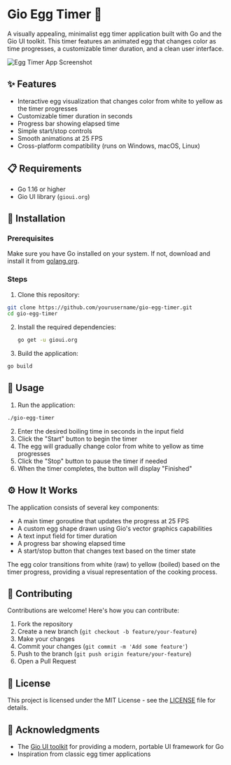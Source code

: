 #  Gio Egg Timer 🥚

A visually appealing, minimalist egg timer application built with Go and the Gio UI toolkit. This timer features an animated egg that changes color as time progresses, a customizable timer duration, and a clean user interface.

![Egg Timer App Screenshot](https://via.placeholder.com/400x600)

## ✨ Features

-  Interactive egg visualization that changes color from white to yellow as the timer progresses
-  Customizable timer duration in seconds
-  Progress bar showing elapsed time
-  Simple start/stop controls
-  Smooth animations at 25 FPS
-  Cross-platform compatibility (runs on Windows, macOS, Linux)

## 📋 Requirements

- Go 1.16 or higher
-  Gio UI library (`gioui.org`)

## 🚀 Installation

### Prerequisites

Make sure you have Go installed on your system. If not, download and install it from [golang.org](https://golang.org/dl/).

### Steps

1.  Clone this repository:
   ```bash
   git clone https://github.com/yourusername/gio-egg-timer.git
   cd gio-egg-timer
   ```

2. Install the required dependencies:
   ```bash
   go get -u gioui.org
   ```

3.  Build the application:
   ```bash
   go build
   ```

## 📝 Usage

1.  Run the application:
   ```bash
   ./gio-egg-timer
   ```

2.  Enter the desired boiling time in seconds in the input field
3.  Click the "Start" button to begin the timer
4.  The egg will gradually change color from white to yellow as time progresses
5.  Click the "Stop" button to pause the timer if needed
6.  When the timer completes, the button will display "Finished"

## ⚙️ How It Works

The application consists of several key components:

-  A main timer goroutine that updates the progress at 25 FPS
-  A custom egg shape drawn using Gio's vector graphics capabilities
-  A text input field for timer duration
-  A progress bar showing elapsed time
-  A start/stop button that changes text based on the timer state

The egg color transitions from white (raw) to yellow (boiled) based on the timer progress, providing a visual representation of the cooking process.


## 👥 Contributing

Contributions are welcome! Here's how you can contribute:

1.  Fork the repository
2.  Create a new branch (`git checkout -b feature/your-feature`)
3.  Make your changes
4.  Commit your changes (`git commit -m 'Add some feature'`)
5.  Push to the branch (`git push origin feature/your-feature`)
6.  Open a Pull Request

## 📜 License

This project is licensed under the MIT License - see the [LICENSE](LICENSE) file for details.

## 🙏 Acknowledgments

-  The [Gio UI toolkit](https://gioui.org) for providing a modern, portable UI framework for Go
-  Inspiration from classic egg timer applications
